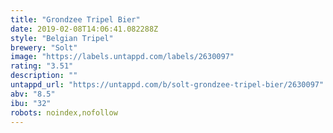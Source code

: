 ```yaml
---
title: "Grondzee Tripel Bier"
date: 2019-02-08T14:06:41.082288Z
style: "Belgian Tripel"
brewery: "Solt"
image: "https://labels.untappd.com/labels/2630097"
rating: "3.51"
description: ""
untappd_url: "https://untappd.com/b/solt-grondzee-tripel-bier/2630097"
abv: "8.5"
ibu: "32"
robots: noindex,nofollow
---
```

